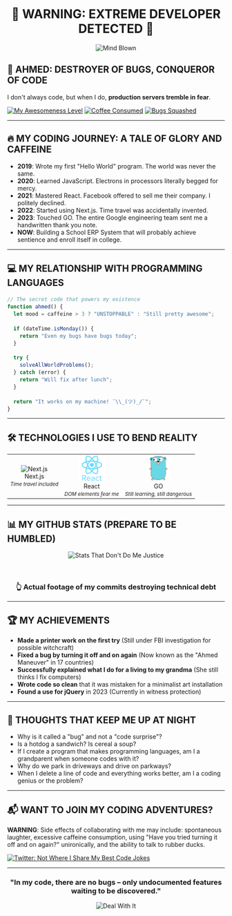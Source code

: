 <div align="center">
  
# 🚨 WARNING: EXTREME DEVELOPER DETECTED 🚨

![Mind Blown](https://media.giphy.com/media/26ufdipQqU2lhNA4g/giphy.gif)

</div>

## 👑 AHMED: DESTROYER OF BUGS, CONQUEROR OF CODE

I don't always code, but when I do, **production servers tremble in fear**.

[![My Awesomeness Level](https://img.shields.io/badge/Awesomeness-OVER%209000-ff69b4?style=for-the-badge)](https://github.com/ahmed5939)
[![Coffee Consumed](https://img.shields.io/badge/Coffee%20Consumed-INFINITE-brown?style=for-the-badge&logo=buy-me-a-coffee)](https://github.com/ahmed5939)
[![Bugs Squashed](https://img.shields.io/badge/Bugs%20Squashed-ALL%20OF%20THEM-success?style=for-the-badge&logo=codacy)](https://github.com/ahmed5939)

---

## 🔥 MY CODING JOURNEY: A TALE OF GLORY AND CAFFEINE

- **2019**: Wrote my first "Hello World" program. The world was never the same.
- **2020**: Learned JavaScript. Electrons in processors literally begged for mercy.
- **2021**: Mastered React. Facebook offered to sell me their company. I politely declined.
- **2022**: Started using Next.js. Time travel was accidentally invented.
- **2023**: Touched GO. The entire Google engineering team sent me a handwritten thank you note.
- **NOW**: Building a School ERP System that will probably achieve sentience and enroll itself in college.

---

## 💻 MY RELATIONSHIP WITH PROGRAMMING LANGUAGES

```javascript
// The secret code that powers my existence
function ahmed() {
  let mood = caffeine > 3 ? "UNSTOPPABLE" : "Still pretty awesome";
  
  if (dateTime.isMonday()) {
    return "Even my bugs have bugs today";
  }
  
  try {
    solveAllWorldProblems();
  } catch (error) {
    return "Will fix after lunch";
  }
  
  return "It works on my machine! ¯\\_(ツ)_/¯";
}
```

---

## 🛠️ TECHNOLOGIES I USE TO BEND REALITY

<table>
  <tr>
    <td align="center">
      <img src="https://cdn.worldvectorlogo.com/logos/nextjs-2.svg" width="60" height="60" alt="Next.js" />
      <br>Next.js
      <br><small><i>Time travel included</i></small>
    </td>
    <td align="center">
      <img src="https://raw.githubusercontent.com/devicons/devicon/master/icons/react/react-original-wordmark.svg" width="60" height="60" alt="React" />
      <br>React
      <br><small><i>DOM elements fear me</i></small>
    </td>
    <td align="center">
      <img src="https://raw.githubusercontent.com/devicons/devicon/master/icons/go/go-original.svg" width="60" height="60" alt="GO" />
      <br>GO
      <br><small><i>Still learning, still dangerous</i></small>
    </td>
  </tr>
</table>

---

## 📊 MY GITHUB STATS (PREPARE TO BE HUMBLED)

<div align="center">
  
![Stats That Don't Do Me Justice](https://github-readme-stats.vercel.app/api?username=ahmed5939&show_icons=true&theme=radical&title_color=FF00FF&include_all_commits=true&count_private=true)

<br>

### 👆 Actual footage of my commits destroying technical debt

</div>

---

## 🏆 MY ACHIEVEMENTS

- **Made a printer work on the first try** (Still under FBI investigation for possible witchcraft)
- **Fixed a bug by turning it off and on again** (Now known as the "Ahmed Maneuver" in 17 countries)
- **Successfully explained what I do for a living to my grandma** (She still thinks I fix computers)
- **Wrote code so clean** that it was mistaken for a minimalist art installation
- **Found a use for jQuery** in 2023 (Currently in witness protection)

---

## 💭 THOUGHTS THAT KEEP ME UP AT NIGHT

- Why is it called a "bug" and not a "code surprise"?
- Is a hotdog a sandwich? Is cereal a soup?
- If I create a program that makes programming languages, am I a grandparent when someone codes with it?
- Why do we park in driveways and drive on parkways?
- When I delete a line of code and everything works better, am I a coding genius or the problem?

---

## 📬 WANT TO JOIN MY CODING ADVENTURES?

**WARNING**: Side effects of collaborating with me may include: spontaneous laughter, excessive caffeine consumption, using "Have you tried turning it off and on again?" unironically, and the ability to talk to rubber ducks.

[![Twitter: Not Where I Share My Best Code Jokes](https://img.shields.io/badge/Twitter-Mostly%20Memes-1DA1F2?style=for-the-badge&logo=twitter)](https://twitter.com/ahmadsabir11)

---

<div align="center">
  
### "In my code, there are no bugs – only undocumented features waiting to be discovered."

![Deal With It](https://media.giphy.com/media/2lfllWGtBaXOSrErQb/giphy.gif)

</div>
